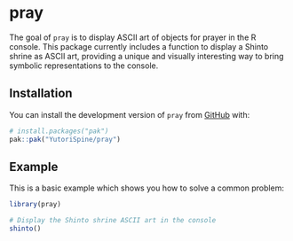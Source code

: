 # pray

<!-- badges: start -->
<!-- badges: end -->

The goal of `pray` is to display ASCII art of objects for prayer in the R console. This package currently includes a function to display a Shinto shrine as ASCII art, providing a unique and visually interesting way to bring symbolic representations to the console.

## Installation

You can install the development version of `pray` from [GitHub](https://github.com/YutoriSpine/pray) with:

```r
# install.packages("pak")
pak::pak("YutoriSpine/pray")


```

## Example

This is a basic example which shows you how to solve a common problem:

```r
library(pray)

# Display the Shinto shrine ASCII art in the console
shinto()

```
